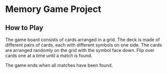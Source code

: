 # Memory Game Project

## How to Play

The game board consists of cards arranged in a grid. The deck is made of different pairs of cards, each with different symbols on one side. The cards are arranged randomly on the grid with the symbol face down. Flip over cards one at a time until a match is found.

The game ends when all matches have been found.
